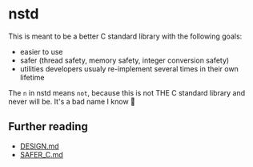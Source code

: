 # nstd

This is meant to be a better C standard library with the following goals:
- easier to use
- safer (thread safety, memory safety, integer conversion safety)
- utilities developers usualy re-implement several times in their own lifetime

The `n` in nstd means `not`, because this is not THE C standard library and
never will be. It's a bad name I know 🤷

## Further reading
- [DESIGN.md](DESIGN.md)
- [SAFER_C.md](https://gist.github.com/M1cha/0f1fac7c37477444c8773fc07ca5f1c7)
